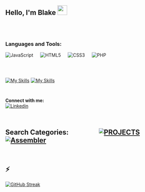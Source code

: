 ## Hello, I'm Blake    <img src="https://media.giphy.com/media/m0dmKBkncVETJv2h0S/giphy.gif" width="30px"><br> 
<br><br>


### Languages and Tools:<br>

![JavaScript](https://img.shields.io/badge/javascript-%23323330.svg?style=for-the-badge&logo=javascript&logoColor=%23F7DF1E) &emsp; ![HTML5](https://img.shields.io/badge/html5-%23E34F26.svg?style=for-the-badge&logo=html5&logoColor=white) &emsp; ![CSS3](https://img.shields.io/badge/css3-%231572B6.svg?style=for-the-badge&logo=css3&logoColor=white) &emsp; ![PHP](https://img.shields.io/badge/php-%23777BB4.svg?style=for-the-badge&logo=php&logoColor=white)

<br><br>


[![My Skills](https://skillicons.dev/icons?i=html,css,sass,bootstrap,tailwind,styledcomponents,js,react,redux,php,laravel,mysql,nodejs,express,mongo,mongoose)](https://github.com/blakejohns5)
[![My Skills](https://skillicons.dev/icons?i=git,firebase,vite,figma,linux)](https://github.com/blakejohns5)



<br>

**Connect with me:**<br>
[![Linkedin](https://img.shields.io/badge/LinkedIn-0077B5?style=for-the-badge&logo=linkedin&logoColor=white)](https://www.linkedin.com/in/blakejohns5/)

<br>

## Search Categories: &emsp;&emsp;&emsp;&emsp; <a href="https://github.com/stars/blakejohns5/lists/projects">![PROJECTS](https://img.shields.io/badge/-PROJECTS-brightgreen?style=for-the-badge&logoWidth=200)</a> &emsp;&emsp; <a href="https://github.com/stars/blakejohns5/lists/assembler">![Assembler](https://img.shields.io/badge/-Assembler%20Institute%20of%20Technology-red?style=for-the-badge&ogoWidth=600)</a> 

<br>

## ⚡
[![GitHub Streak](https://streak-stats.demolab.com?user=blakejohns5&theme=vue-dark&border_radius=3&date_format=j%2Fn%5B%2FY%5D)](https://git.io/streak-stats)


<!--
**blakejohns5/blakejohns5** is a ✨ _special_ ✨ repository because its `README.md` (this file) appears on your GitHub profile.

Here are some ideas to get you started:

- 🔭 I’m currently working on ...
- 🌱 I’m currently learning ...
- 👯 I’m looking to collaborate on ...
- 🤔 I’m looking for help with ...
- 💬 Ask me about ...
- 📫 How to reach me: ...
- 😄 Pronouns: ...
- ⚡ Fun fact: ...
-->
